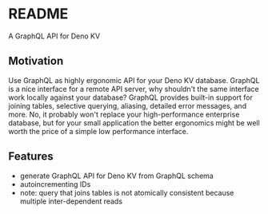 # README

A GraphQL API for Deno KV



## Motivation

Use GraphQL as highly ergonomic API for your Deno KV database. GraphQL is a nice interface for a remote API server, why shouldn't the same interface work locally against your database? GraphQL provides built-in support for joining tables, selective querying, aliasing, detailed error messages, and more. No, it probably won't replace your high-performance enterprise database, but for your small application the better ergonomics might be well worth the price of a simple low performance interface.



## Features

- generate GraphQL API for Deno KV from GraphQL schema
- autoincrementing IDs
- note: query that joins tables is not atomically consistent because multiple inter-dependent reads
